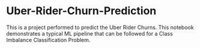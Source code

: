 # Uber-Rider-Churn-Prediction

This is a project performed to predict the Uber Rider Churns. This notebook demonstrates a typical ML pipeline that can be followed for a Class Imbalance Classification Problem.
